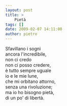 ```yaml
---
layout: post
title: >
    Pietà
tags: []
date: 2009-02-07 14:11:00
author: pietro
---
```

Sfavillano i sogni<br/>ancora l'incredibile,<br/>non ci credo<br/>non ci posso credere,<br/>è tutto sempre uguale<br/>io e le mie lune,<br/>che mi orbitano attorno,<br/>senza una rivoluzione;<br/>ma io ho bisogno pietà,<br/>di un po' di libertà.
